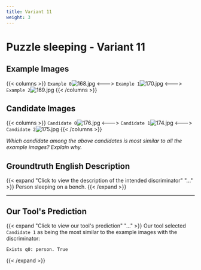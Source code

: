 ```yaml
---
title: Variant 11
weight: 3
---
```


# Puzzle sleeping - Variant 11

## Example Images
{{< columns >}}
`Example 0`![168.jpg](/natscene_data/images/168.jpg)
<--->
`Example 1`![170.jpg](/natscene_data/images/170.jpg)
<--->
`Example 2`![169.jpg](/natscene_data/images/169.jpg)
{{< /columns >}}

## Candidate Images
{{< columns >}}
`Candidate 0`![176.jpg](/natscene_data/images/176.jpg)
<--->
`Candidate 1`![174.jpg](/natscene_data/images/174.jpg)
<--->
`Candidate 2`![175.jpg](/natscene_data/images/175.jpg)
{{< /columns >}}

*Which candidate among the above candidates is most similar to all the example images? Explain why.*

## Groundtruth English Description

{{< expand "Click to view the description of the intended discriminator" "..." >}}
Person sleeping on a bench.
{{< /expand >}}

---



## Our Tool's Prediction

{{< expand "Click to view our tool's prediction" "..." >}}
Our tool selected `Candidate 1` as being the most similar to the example images with the discriminator:
```plaintext
Exists q0: person. True
```
{{< /expand >}}
